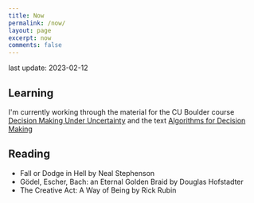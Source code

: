 ```yaml
---
title: Now
permalink: /now/
layout: page
excerpt: now
comments: false
---
```


last update: 2023-02-12

## Learning
I'm currently working through the material for the CU Boulder course [Decision Making Under Uncertainty](https://github.com/zsunberg/CU-DMU-Materials) and the text [Algorithms for Decision Making](https://algorithmsbook.com/)

## Reading
- Fall or Dodge in Hell by Neal Stephenson
- Gödel, Escher, Bach: an Eternal Golden Braid by Douglas Hofstadter
- The Creative Act: A Way of Being by Rick Rubin

